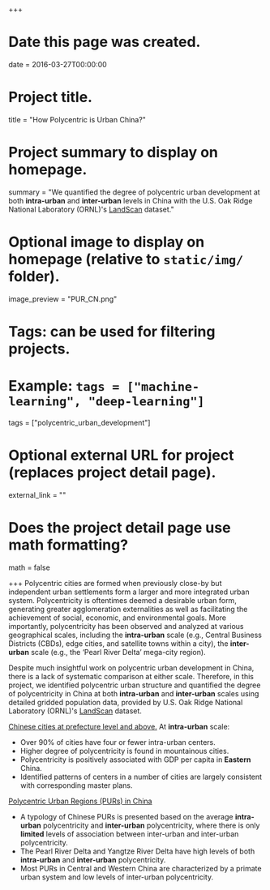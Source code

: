 +++
# Date this page was created.
date = 2016-03-27T00:00:00

# Project title.
title = "How Polycentric is Urban China?"

# Project summary to display on homepage.
summary = "We quantified the degree of polycentric urban development at both **intra-urban** and **inter-urban** levels in China with the U.S. Oak Ridge National Laboratory (ORNL)'s [LandScan](https://landscan.ornl.gov/) dataset."

# Optional image to display on homepage (relative to `static/img/` folder).
image_preview = "PUR_CN.png"

# Tags: can be used for filtering projects.
# Example: `tags = ["machine-learning", "deep-learning"]`

tags = ["polycentric_urban_development"]

# Optional external URL for project (replaces project detail page).
external_link = ""

# Does the project detail page use math formatting?
math = false

+++
Polycentric cities are formed when previously close-by but independent urban settlements form a larger and more integrated urban system. Polycentricity is oftentimes deemed a desirable urban form, generating greater agglomeration externalities as well as facilitating the achievement of social, economic, and environmental goals. More importantly, polycentricity has been observed and analyzed at various geographical scales, including the **intra-urban** scale (e.g., Central Business Districts (CBDs), edge cities, and satellite towns within a city), the **inter-urban** scale (e.g., the ‘Pearl River Delta’ mega-city region).

Despite much insightful work on polycentric urban development in China, there is a lack of systematic comparison at either scale. Therefore, in this project, we identified polycentric urban structure and quantified the degree of polycentricity in China at both **intra-urban** and **inter-urban** scales using detailed gridded population data, provided by U.S. Oak Ridge National Laboratory (ORNL)'s [LandScan](https://landscan.ornl.gov/) dataset.


[Chinese cities at prefecture level and above.](/img/LAND2016.jpg)
At **intra-urban** scale:

- Over 90% of cities have four or fewer intra-urban centers.
- Higher degree of polycentricity is found in mountainous cities.
- Polycentricity is positively associated with GDP per capita in **Eastern** China.
- Identified patterns of centers in a number of cities are largely consistent with corresponding master plans.




[Polycentric Urban Regions (PURs) in China](/img/PUR_CN.png)

- A typology of Chinese PURs is presented based on the average **intra-urban** polycentricity and **inter-urban** polycentricity, where there is only **limited** levels of association between inter-urban and inter-urban polycentricity.
- The Pearl River Delta and Yangtze River Delta have high levels of both **intra-urban** and **inter-urban** polycentricity.
- Most PURs in Central and Western China are characterized by a
primate urban system and low levels of inter-urban polycentricity.


 

